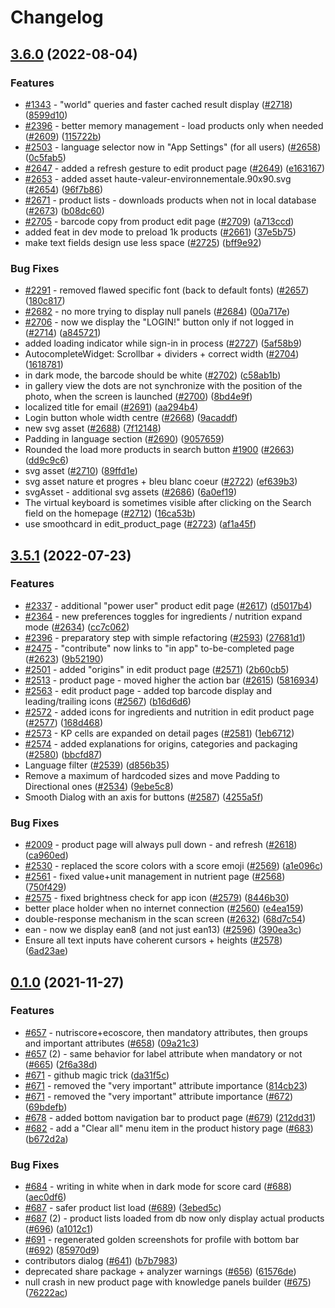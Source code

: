 # Changelog

## [3.6.0](https://github.com/openfoodfacts/smooth-app/compare/v3.5.1...v3.6.0) (2022-08-04)


### Features

* [#1343](https://github.com/openfoodfacts/smooth-app/issues/1343) - "world" queries and faster cached result display ([#2718](https://github.com/openfoodfacts/smooth-app/issues/2718)) ([8599d10](https://github.com/openfoodfacts/smooth-app/commit/8599d10f94779957ae372dd8d086864155f015fb))
* [#2396](https://github.com/openfoodfacts/smooth-app/issues/2396) - better memory management - load products only when needed ([#2609](https://github.com/openfoodfacts/smooth-app/issues/2609)) ([115722b](https://github.com/openfoodfacts/smooth-app/commit/115722b6136ab4218b3ddfae1a6e666c65325525))
* [#2503](https://github.com/openfoodfacts/smooth-app/issues/2503) - language selector now in "App Settings" (for all users) ([#2658](https://github.com/openfoodfacts/smooth-app/issues/2658)) ([0c5fab5](https://github.com/openfoodfacts/smooth-app/commit/0c5fab5c8d21a833d77d49fc6371a15c48c20c46))
* [#2647](https://github.com/openfoodfacts/smooth-app/issues/2647) - added a refresh gesture to edit product page ([#2649](https://github.com/openfoodfacts/smooth-app/issues/2649)) ([e163167](https://github.com/openfoodfacts/smooth-app/commit/e1631679bd3cb6b17f12f13114f5fdb9da2957d7))
* [#2653](https://github.com/openfoodfacts/smooth-app/issues/2653) - added asset haute-valeur-environnementale.90x90.svg ([#2654](https://github.com/openfoodfacts/smooth-app/issues/2654)) ([96f7b86](https://github.com/openfoodfacts/smooth-app/commit/96f7b8618ae12e12f7a010891ba76d6cf8672712))
* [#2671](https://github.com/openfoodfacts/smooth-app/issues/2671) - product lists - downloads products when not in local database ([#2673](https://github.com/openfoodfacts/smooth-app/issues/2673)) ([b08dc60](https://github.com/openfoodfacts/smooth-app/commit/b08dc608fe9aea6f53b2d6258644e2cec26c4f72))
* [#2705](https://github.com/openfoodfacts/smooth-app/issues/2705) - barcode copy from product edit page ([#2709](https://github.com/openfoodfacts/smooth-app/issues/2709)) ([a713ccd](https://github.com/openfoodfacts/smooth-app/commit/a713ccdda0b729abb4ae1eb1a9d581d3163cc665))
* added feat in dev mode to preload 1k products ([#2661](https://github.com/openfoodfacts/smooth-app/issues/2661)) ([37e5b75](https://github.com/openfoodfacts/smooth-app/commit/37e5b75f64e59d96fa47f9495d464c9f1eae7c5a))
* make text fields design use less space ([#2725](https://github.com/openfoodfacts/smooth-app/issues/2725)) ([bff9e92](https://github.com/openfoodfacts/smooth-app/commit/bff9e92e040438121683ecf7f439aa891817546c))


### Bug Fixes

* [#2291](https://github.com/openfoodfacts/smooth-app/issues/2291) - removed flawed specific font (back to default fonts) ([#2657](https://github.com/openfoodfacts/smooth-app/issues/2657)) ([180c817](https://github.com/openfoodfacts/smooth-app/commit/180c8175622766276cf1ea41c7a1899769f85868))
* [#2682](https://github.com/openfoodfacts/smooth-app/issues/2682) - no more trying to display null panels ([#2684](https://github.com/openfoodfacts/smooth-app/issues/2684)) ([00a717e](https://github.com/openfoodfacts/smooth-app/commit/00a717ee4b59b3e2319f6f11a6893cb53d364d19))
* [#2706](https://github.com/openfoodfacts/smooth-app/issues/2706) - now we display the "LOGIN!" button only if not logged in ([#2714](https://github.com/openfoodfacts/smooth-app/issues/2714)) ([a845721](https://github.com/openfoodfacts/smooth-app/commit/a845721b0206d1b2f1f5bd25249f11115dcb1aef))
* added loading indicator while sign-in in process ([#2727](https://github.com/openfoodfacts/smooth-app/issues/2727)) ([5af58b9](https://github.com/openfoodfacts/smooth-app/commit/5af58b9396c93e1c6caafa6eef84337fa2f3aed8))
* AutocompleteWidget: Scrollbar + dividers + correct width ([#2704](https://github.com/openfoodfacts/smooth-app/issues/2704)) ([1618781](https://github.com/openfoodfacts/smooth-app/commit/1618781d6e74c8d296d659aa1bfe82b20e63a7e1))
* in dark mode, the barcode should be white ([#2702](https://github.com/openfoodfacts/smooth-app/issues/2702)) ([c58ab1b](https://github.com/openfoodfacts/smooth-app/commit/c58ab1b68427a00f988feb4e2e5776dfbecdcd9e))
* in gallery view the dots are not synchronize with the position of the photo, when the screen is launched ([#2700](https://github.com/openfoodfacts/smooth-app/issues/2700)) ([8bd4e9f](https://github.com/openfoodfacts/smooth-app/commit/8bd4e9ff4dfca10afc42d7976a3828616f6bc95f))
* localized title for email ([#2691](https://github.com/openfoodfacts/smooth-app/issues/2691)) ([aa294b4](https://github.com/openfoodfacts/smooth-app/commit/aa294b4e6ed20a373c3831e014fac285a73f7f1a))
* Login button whole width centre ([#2668](https://github.com/openfoodfacts/smooth-app/issues/2668)) ([9acaddf](https://github.com/openfoodfacts/smooth-app/commit/9acaddf1cfe89a2d29b262b89fdf233b26a23d3d))
* new svg asset ([#2688](https://github.com/openfoodfacts/smooth-app/issues/2688)) ([7f12148](https://github.com/openfoodfacts/smooth-app/commit/7f121482d6140e6cb902db0c935b22604a738cd2))
* Padding in language section ([#2690](https://github.com/openfoodfacts/smooth-app/issues/2690)) ([9057659](https://github.com/openfoodfacts/smooth-app/commit/905765919fc81efa6b97729284a8bf70ce60d02c))
* Rounded the load more products in search button [#1900](https://github.com/openfoodfacts/smooth-app/issues/1900) ([#2663](https://github.com/openfoodfacts/smooth-app/issues/2663)) ([dd9c9c6](https://github.com/openfoodfacts/smooth-app/commit/dd9c9c6d6fda874963cfbd1392a7bee2e016f2cb))
* svg asset ([#2710](https://github.com/openfoodfacts/smooth-app/issues/2710)) ([89ffd1e](https://github.com/openfoodfacts/smooth-app/commit/89ffd1ef9386227ab3380a6474ec433538567f06))
* svg asset nature et progres + bleu blanc coeur ([#2722](https://github.com/openfoodfacts/smooth-app/issues/2722)) ([ef639b3](https://github.com/openfoodfacts/smooth-app/commit/ef639b325c820c4a01f3c20bbde707adec8a3377))
* svgAsset - additional svg assets ([#2686](https://github.com/openfoodfacts/smooth-app/issues/2686)) ([6a0ef19](https://github.com/openfoodfacts/smooth-app/commit/6a0ef198ec7e426399fd5585b8b2a426d6df9fd6))
* The virtual keyboard is sometimes visible after clicking on the Search field on the homepage ([#2712](https://github.com/openfoodfacts/smooth-app/issues/2712)) ([16ca53b](https://github.com/openfoodfacts/smooth-app/commit/16ca53bd030e3558a090994c9bb6455f30c36d74))
* use smoothcard in edit_product_page ([#2723](https://github.com/openfoodfacts/smooth-app/issues/2723)) ([af1a45f](https://github.com/openfoodfacts/smooth-app/commit/af1a45f973987905e2cc8a380d4694979b2ce9c0))

## [3.5.1](https://github.com/openfoodfacts/smooth-app/compare/3.4.6...v3.5.1) (2022-07-23)


### Features

* [#2337](https://github.com/openfoodfacts/smooth-app/issues/2337) - additional "power user" product edit page ([#2617](https://github.com/openfoodfacts/smooth-app/issues/2617)) ([d5017b4](https://github.com/openfoodfacts/smooth-app/commit/d5017b4f94db1cac53694eb45dfc9e6839043d7a))
* [#2364](https://github.com/openfoodfacts/smooth-app/issues/2364) - new preferences toggles for ingredients / nutrition expand mode ([#2634](https://github.com/openfoodfacts/smooth-app/issues/2634)) ([cc7c062](https://github.com/openfoodfacts/smooth-app/commit/cc7c062e555a63739708df5bd337316b5b10df42))
* [#2396](https://github.com/openfoodfacts/smooth-app/issues/2396) - preparatory step with simple refactoring ([#2593](https://github.com/openfoodfacts/smooth-app/issues/2593)) ([27681d1](https://github.com/openfoodfacts/smooth-app/commit/27681d101e6f6ebdc82a016aa5d032a0f74662a4))
* [#2475](https://github.com/openfoodfacts/smooth-app/issues/2475) - "contribute" now links to "in app" to-be-completed page ([#2623](https://github.com/openfoodfacts/smooth-app/issues/2623)) ([9b52190](https://github.com/openfoodfacts/smooth-app/commit/9b52190d3065758ab50b7f50ae12ec8f433318a4))
* [#2501](https://github.com/openfoodfacts/smooth-app/issues/2501) - added "origins" in edit product page ([#2571](https://github.com/openfoodfacts/smooth-app/issues/2571)) ([2b60cb5](https://github.com/openfoodfacts/smooth-app/commit/2b60cb5fd05639b100f844e7424cba6bb7113140))
* [#2513](https://github.com/openfoodfacts/smooth-app/issues/2513) - product page - moved higher the action bar ([#2615](https://github.com/openfoodfacts/smooth-app/issues/2615)) ([5816934](https://github.com/openfoodfacts/smooth-app/commit/581693420dc0ad8e9a0e584e88e401e4666b5bb8))
* [#2563](https://github.com/openfoodfacts/smooth-app/issues/2563) - edit product page - added top barcode display and leading/trailing icons ([#2567](https://github.com/openfoodfacts/smooth-app/issues/2567)) ([b16d6d6](https://github.com/openfoodfacts/smooth-app/commit/b16d6d67cbee1b27396e9d7edce99b186f78a5ae))
* [#2572](https://github.com/openfoodfacts/smooth-app/issues/2572) - added icons for ingredients and nutrition in edit product page ([#2577](https://github.com/openfoodfacts/smooth-app/issues/2577)) ([168d468](https://github.com/openfoodfacts/smooth-app/commit/168d4688f4859a498843067475d7b34cd86902c2))
* [#2573](https://github.com/openfoodfacts/smooth-app/issues/2573) - KP cells are expanded on detail pages ([#2581](https://github.com/openfoodfacts/smooth-app/issues/2581)) ([1eb6712](https://github.com/openfoodfacts/smooth-app/commit/1eb6712ffb0820c677ad503c3e62c56b3a49bcec))
* [#2574](https://github.com/openfoodfacts/smooth-app/issues/2574) - added explanations for origins, categories and packaging ([#2580](https://github.com/openfoodfacts/smooth-app/issues/2580)) ([bbcfd87](https://github.com/openfoodfacts/smooth-app/commit/bbcfd87f2620cf6d52ee0437bcdc2844173d4271))
* Language filter ([#2539](https://github.com/openfoodfacts/smooth-app/issues/2539)) ([d856b35](https://github.com/openfoodfacts/smooth-app/commit/d856b350356c10a941954125cee21d3e079c4198))
* Remove a maximum of hardcoded sizes and move Padding to Directional ones ([#2534](https://github.com/openfoodfacts/smooth-app/issues/2534)) ([9ebe5c8](https://github.com/openfoodfacts/smooth-app/commit/9ebe5c849c9967289e861c57ad9f7c45b58ad788))
* Smooth Dialog with an axis for buttons ([#2587](https://github.com/openfoodfacts/smooth-app/issues/2587)) ([4255a5f](https://github.com/openfoodfacts/smooth-app/commit/4255a5faef1f611adfc299c56b0b033f096d9e38))


### Bug Fixes

* [#2009](https://github.com/openfoodfacts/smooth-app/issues/2009) - product page will always pull down - and refresh ([#2618](https://github.com/openfoodfacts/smooth-app/issues/2618)) ([ca960ed](https://github.com/openfoodfacts/smooth-app/commit/ca960ed4d98d95a5971c69723dfc0bd8c900cf79))
* [#2530](https://github.com/openfoodfacts/smooth-app/issues/2530) - replaced the score colors with a score emoji ([#2569](https://github.com/openfoodfacts/smooth-app/issues/2569)) ([a1e096c](https://github.com/openfoodfacts/smooth-app/commit/a1e096c044e8eaf3bd189d34b97ff20ed24c717f))
* [#2561](https://github.com/openfoodfacts/smooth-app/issues/2561) - fixed value+unit management in nutrient page ([#2568](https://github.com/openfoodfacts/smooth-app/issues/2568)) ([750f429](https://github.com/openfoodfacts/smooth-app/commit/750f429d2679e02e5525eab1aed2f9d31bba217f))
* [#2575](https://github.com/openfoodfacts/smooth-app/issues/2575) - fixed brightness check for app icon ([#2579](https://github.com/openfoodfacts/smooth-app/issues/2579)) ([8446b30](https://github.com/openfoodfacts/smooth-app/commit/8446b3082a391b29843a72a2c742152835038952))
* better place holder when no internet connection ([#2560](https://github.com/openfoodfacts/smooth-app/issues/2560)) ([e4ea159](https://github.com/openfoodfacts/smooth-app/commit/e4ea159685342a92dc148793dbadf9a46d662647))
* double-response mechanism in the scan screen ([#2632](https://github.com/openfoodfacts/smooth-app/issues/2632)) ([68d7c54](https://github.com/openfoodfacts/smooth-app/commit/68d7c5484d267cfd53849b8e9cdf96b3c4855ff8))
* ean - now we display ean8 (and not just ean13) ([#2596](https://github.com/openfoodfacts/smooth-app/issues/2596)) ([390ea3c](https://github.com/openfoodfacts/smooth-app/commit/390ea3cc4d144b814d78c1d3927dc9577464ea32))
* Ensure all text inputs have coherent cursors + heights ([#2578](https://github.com/openfoodfacts/smooth-app/issues/2578)) ([6ad23ae](https://github.com/openfoodfacts/smooth-app/commit/6ad23aefb277061f8c7706a2afb1ec5b25bf0918))

## [0.1.0](https://www.github.com/openfoodfacts/smooth-app/compare/v0.0.2...v0.1.0) (2021-11-27)


### Features

* [#657](https://www.github.com/openfoodfacts/smooth-app/issues/657) - nutriscore+ecoscore, then mandatory attributes, then groups and important attributes ([#658](https://www.github.com/openfoodfacts/smooth-app/issues/658)) ([09a21c3](https://www.github.com/openfoodfacts/smooth-app/commit/09a21c3b050180a32e361cf7583bb97ec2f45a7b))
* [#657](https://www.github.com/openfoodfacts/smooth-app/issues/657) (2) - same behavior for label attribute when mandatory or not ([#665](https://www.github.com/openfoodfacts/smooth-app/issues/665)) ([2f6a38d](https://www.github.com/openfoodfacts/smooth-app/commit/2f6a38d8236c65e8ad015f3a87287e32435c49e5))
* [#671](https://www.github.com/openfoodfacts/smooth-app/issues/671) - github magic trick ([da31f5c](https://www.github.com/openfoodfacts/smooth-app/commit/da31f5c74c07a5ff867cdfc6a9cc6931f803ab2b))
* [#671](https://www.github.com/openfoodfacts/smooth-app/issues/671) - removed the "very important" attribute importance ([814cb23](https://www.github.com/openfoodfacts/smooth-app/commit/814cb236ff3b000b7bbecdc3f1aa119a6aaf5b12))
* [#671](https://www.github.com/openfoodfacts/smooth-app/issues/671) - removed the "very important" attribute importance ([#672](https://www.github.com/openfoodfacts/smooth-app/issues/672)) ([69bdefb](https://www.github.com/openfoodfacts/smooth-app/commit/69bdefbaab9b9379c16ef94ec038d51df70f27d5))
* [#678](https://www.github.com/openfoodfacts/smooth-app/issues/678) - added bottom navigation bar to product page ([#679](https://www.github.com/openfoodfacts/smooth-app/issues/679)) ([212dd31](https://www.github.com/openfoodfacts/smooth-app/commit/212dd31d9171af22a412287091a920db2bba271a))
* [#682](https://www.github.com/openfoodfacts/smooth-app/issues/682) - add a "Clear all" menu item in the product history page ([#683](https://www.github.com/openfoodfacts/smooth-app/issues/683)) ([b672d2a](https://www.github.com/openfoodfacts/smooth-app/commit/b672d2a1108cb1966c21498df7b3c61475825e40))


### Bug Fixes

* [#684](https://www.github.com/openfoodfacts/smooth-app/issues/684) - writing in white when in dark mode for score card ([#688](https://www.github.com/openfoodfacts/smooth-app/issues/688)) ([aec0df6](https://www.github.com/openfoodfacts/smooth-app/commit/aec0df6ba979b2b81f3ae697d91b3a690a7bd6ad))
* [#687](https://www.github.com/openfoodfacts/smooth-app/issues/687) - safer product list load ([#689](https://www.github.com/openfoodfacts/smooth-app/issues/689)) ([3ebed5c](https://www.github.com/openfoodfacts/smooth-app/commit/3ebed5c49c4d2638bd94b680713490c07646454b))
* [#687](https://www.github.com/openfoodfacts/smooth-app/issues/687) (2) - product lists loaded from db now only display actual products ([#696](https://www.github.com/openfoodfacts/smooth-app/issues/696)) ([a1012c1](https://www.github.com/openfoodfacts/smooth-app/commit/a1012c190b705f31a00bf69d3fc9a03e02a2b690))
* [#691](https://www.github.com/openfoodfacts/smooth-app/issues/691) - regenerated golden screenshots for profile with bottom bar ([#692](https://www.github.com/openfoodfacts/smooth-app/issues/692)) ([85970d9](https://www.github.com/openfoodfacts/smooth-app/commit/85970d92ae8b4c7d2d457c2566eec97996d4a90c))
* contributors dialog ([#641](https://www.github.com/openfoodfacts/smooth-app/issues/641)) ([b7b7983](https://www.github.com/openfoodfacts/smooth-app/commit/b7b798342559abfaab6824227fd1aea586023b9c))
* deprecated share package + analyzer warnings ([#656](https://www.github.com/openfoodfacts/smooth-app/issues/656)) ([61576de](https://www.github.com/openfoodfacts/smooth-app/commit/61576ded7128aa34b8ac5283532cced4872c8226))
* null crash in new product page with knowledge panels builder ([#675](https://www.github.com/openfoodfacts/smooth-app/issues/675)) ([76222ac](https://www.github.com/openfoodfacts/smooth-app/commit/76222ac7c106873ef233b42c82b823172305837a))
